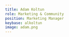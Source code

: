 ```yaml
---
title: Adam Koltun
role: Marketing & Community
position: Marketing Manager
keybase: alkoltun
image: adam.png
---
```

